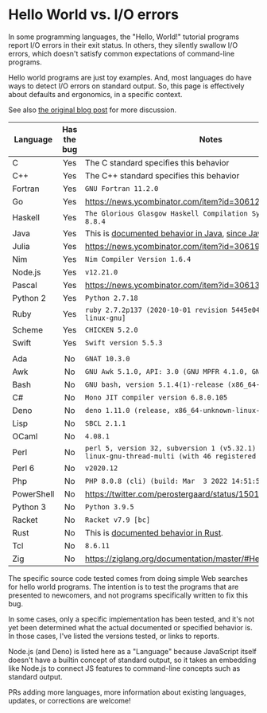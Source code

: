 # Hello World vs. I/O errors

In some programming languages, the "Hello, World!" tutorial programs report I/O
errors in their exit status. In others, they silently swallow I/O errors, which
doesn't satisfy common expectations of command-line programs.

Hello world programs are just toy examples. And, most languages do have ways to
detect I/O errors on standard output. So, this page is effectively about
defaults and ergonomics, in a specific context.

See also [the original blog post] for more discussion.

| Language   | Has the bug | Notes
| ---------- |:-----------:| ---------------
| C          | Yes         | The C standard specifies this behavior
| C++        | Yes         | The C++ standard specifies this behavior
| Fortran    | Yes         | `GNU Fortran 11.2.0`
| Go         | Yes         | https://news.ycombinator.com/item?id=30612821
| Haskell    | Yes         | `The Glorious Glasgow Haskell Compilation System, version 8.8.4`
| Java       | Yes         | This is [documented behavior in Java], [since Java 1.0]
| Julia      | Yes         | https://news.ycombinator.com/item?id=30619661
| Nim        | Yes         | `Nim Compiler Version 1.6.4`
| Node.js    | Yes         | `v12.21.0`
| Pascal     | Yes         | https://news.ycombinator.com/item?id=30613381
| Python 2   | Yes         | `Python 2.7.18`
| Ruby       | Yes         | `ruby 2.7.2p137 (2020-10-01 revision 5445e04352) [x86_64-linux-gnu]`
| Scheme     | Yes         | `CHICKEN 5.2.0`
| Swift      | Yes         | `Swift version 5.5.3`
|            |             |
| Ada        | No          | `GNAT 10.3.0`
| Awk        | No          | `GNU Awk 5.1.0, API: 3.0 (GNU MPFR 4.1.0, GNU MP 6.2.1)`
| Bash       | No          | `GNU bash, version 5.1.4(1)-release (x86_64-pc-linux-gnu)`
| C#         | No          | `Mono JIT compiler version 6.8.0.105`
| Deno       | No          | `deno 1.11.0 (release, x86_64-unknown-linux-gnu)`
| Lisp       | No          | `SBCL 2.1.1`
| OCaml      | No          | `4.08.1`
| Perl       | No          | `perl 5, version 32, subversion 1 (v5.32.1) built for x86_64-linux-gnu-thread-multi (with 46 registered patches...)`
| Perl 6     | No          | `v2020.12`
| Php        | No          | `PHP 8.0.8 (cli) (build: Mar  3 2022 14:51:53) ( NTS )`
| PowerShell | No          | https://twitter.com/perostergaard/status/1501936409547993102
| Python 3   | No          | `Python 3.9.5`
| Racket     | No          | `Racket v7.9 [bc]`
| Rust       | No          | This is [documented behavior in Rust].
| Tcl        | No          | `8.6.11`
| Zig        | No          | https://ziglang.org/documentation/master/#Hello-World

The specific source code tested comes from doing simple Web searches for
hello world programs. The intention is to test the programs that are presented
to newcomers, and not programs specifically written to fix this bug.

In some cases, only a specific implementation has been tested, and it's not yet
been determined what the actual documented or specified behavior is. In those
cases, I've listed the versions tested, or links to reports.

Node.js (and Deno) is listed here as a "Language" because JavaScript itself doesn't have
a builtin concept of standard output, so it takes an embedding like Node.js to
connect JS features to command-line concepts such as standard output.

PRs adding more languages, more information about existing languages, updates,
or corrections are welcome!

[documented behavior in Java]: https://docs.oracle.com/en/java/javase/17/docs/api/java.base/java/io/PrintStream.html
[since Java 1.0]: http://web.mit.edu/java_v1.0.2/www/javadoc/java.io.PrintStream.html#checkError()
[documented behavior in Rust]: https://doc.rust-lang.org/stable/std/macro.println.html#panics
[Wikipedia's list of "Hello, World!" programs]: https://en.wikipedia.org/wiki/%22Hello,_World!%22_program#Examples
[The Hello World Collection]: http://helloworldcollection.de/
[the original blog post]: https://blog.sunfishcode.online/bugs-in-hello-world/
